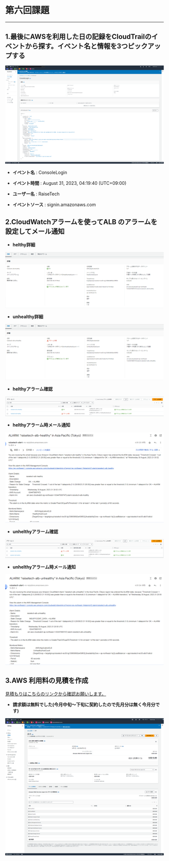 # 第六回課題
***
## 1.最後にAWSを利用した日の記録をCloudTrailのイベントから探す。イベント名と情報を3つピックアップする

![CloudTrailコンソール](./img/CloudTrail.png)

- **イベント名** : ConsoleLogin

- **イベント時間** : August 31, 2023, 04:19:40 (UTC+09:00)

- **ユーザー名** : RaiseTech

- **イベントソース** : signin.amazonaws.com

## 2.CloudWatchアラームを使ってALB のアラームを設定してメール通知

- **helthy詳細**

![helthy詳細](./img/CloudWatch-healthy.png)

- **unhealthy詳細**

![unhealthy詳細](./img/CloudWatch-unhealthy.png)

- **helthyアラーム確認**

![helthy詳細](./img/CloudWatch-console-healthy.png)

- **helthyアラーム時メール通知**

![helthyアラーム時メール通知](./img/mail-healthy.png)

- **unhelthyアラーム確認**

![unhealthy詳細](./img/CloudWatch-console-unhealthy.png)

- **unhelthyアラーム時メール通知**

![unhelthyアラーム時メール通知](./img/mail-unhealthy.png)

## 3.AWS 利用料の見積を作成

[見積もりはこちらのリンクから確認お願いします。](https://calculator.aws/#/estimate?id=7143cb356e5e30a3a79e69673ca01c968a818ef4)

- **請求額は無料でした(今月中旬～下旬に契約したので先月分は無く今月分です)**

![請求額](./img/Billing.png)
